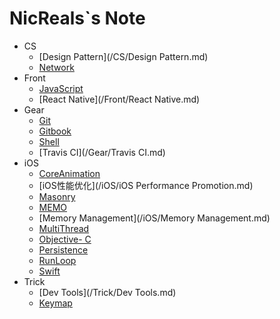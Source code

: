 # NicReals`s Note

* CS
    * [Design Pattern](/CS/Design Pattern.md)
    * [Network](/CS/Network.md)
* Front
    * [JavaScript](/Front/JavaScript.md)
    * [React Native](/Front/React Native.md)
* Gear
    * [Git](/Gear/Git.md)
    * [Gitbook](/Gear/Gitbook.md)
    * [Shell](/Gear/Shell.md)
    * [Travis CI](/Gear/Travis CI.md)
* iOS
    * [CoreAnimation](/iOS/CoreAnimation.md)
    * [iOS性能优化](/iOS/iOS Performance Promotion.md)
    * [Masonry](/iOS/Masonry.md)
    * [MEMO](/iOS/MEMO.md)
    * [Memory Management](/iOS/Memory Management.md)
    * [MultiThread](/iOS/MultiThread.md)
    * [Objective- C](/iOS/Objective-C.md)
    * [Persistence](/iOS/Persistence.md)
    * [RunLoop](/iOS/RunLoop.md)
    * [Swift](/iOS/Swift.md)
* Trick
    * [Dev Tools](/Trick/Dev Tools.md)
    * [Keymap](/Trick/Keymap.md)
